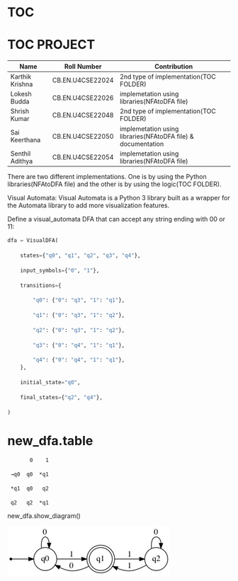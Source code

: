 # TOC
#                                         TOC PROJECT

|      Name          | Roll Number       |   Contribution                                                 |
|--------------------|-------------------|----------------------------------------------------------------|
| Karthik Krishna    | CB.EN.U4CSE22024  |  2nd type of implementation(TOC FOLDER)                        |
| Lokesh Budda       | CB.EN.U4CSE22026  |  implemetation using libraries(NFAtoDFA file)                  |
| Shrish Kumar       | CB.EN.U4CSE22048  |  2nd type of implementation(TOC FOLDER)                        |
| Sai Keerthana      | CB.EN.U4CSE22050  |  implemetation using libraries(NFAtoDFA file) & documentation  |
| Senthil Adithya    | CB.EN.U4CSE22054  |  implemetation using libraries(NFAtoDFA file)                  |


There are two different implementations.
One is by using the Python libraries(NFAtoDFA file) and the other is by using the logic(TOC FOLDER).

Visual Automata:
Visual Automata is a Python 3 library built as a wrapper for the Automata library to add more visualization features.

Define a visual_automata DFA that can accept any string ending with 00 or 11:

```python
dfa = VisualDFA(

    states={"q0", "q1", "q2", "q3", "q4"},
    
    input_symbols={"0", "1"},
    
    transitions={
    
        "q0": {"0": "q3", "1": "q1"},
        
        "q1": {"0": "q3", "1": "q2"},
        
        "q2": {"0": "q3", "1": "q2"},
        
        "q3": {"0": "q4", "1": "q1"},
        
        "q4": {"0": "q4", "1": "q1"},
    },
    
    initial_state="q0",
    
    final_states={"q2", "q4"},

)
```


# new_dfa.table
```
       0    1

 →q0  q0  *q1

 *q1  q0   q2

 q2   q2  *q1
 ```
new_dfa.show_diagram()

![](https://github.com/LokeshBUD/TOC/blob/main/state.jpeg)
